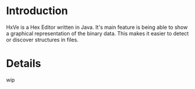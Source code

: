 # Introduction #

HxVe is a Hex Editor written in Java. It's main feature is being able to show a graphical representation of the binary data. This makes it easier to detect or discover structures in files.

# Details #

wip